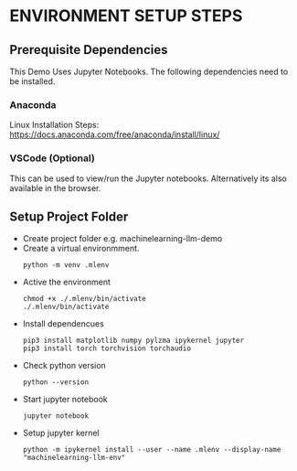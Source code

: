 # ENVIRONMENT SETUP STEPS

## Prerequisite Dependencies

This Demo Uses Jupyter Notebooks. The following dependencies need to be installed.

### Anaconda

Linux Installation Steps: https://docs.anaconda.com/free/anaconda/install/linux/

### VSCode (Optional)

This can be used to view/run the Jupyter notebooks. Alternatively its also available in the browser.

## Setup Project Folder

- Create project folder e.g. machinelearning-llm-demo
- Create a virtual environmment.
  ```
  python -m venv .mlenv
  ```
- Active the environment
  ```
  chmod +x ./.mlenv/bin/activate
  ./.mlenv/bin/activate
  ```
- Install dependencues
  ```
  pip3 install matplotlib numpy pylzma ipykernel jupyter
  pip3 install torch torchvision torchaudio
  ```
- Check python version
  ```
  python --version
  ```
- Start jupyter notebook
  ```
  jupyter notebook
  ```
- Setup jupyter kernel
  ```
  python -m ipykernel install --user --name .mlenv --display-name "machinelearning-llm-env"
  ```
